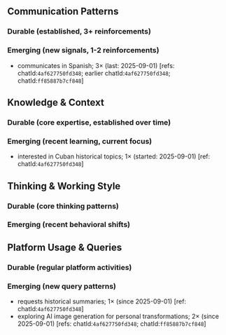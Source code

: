 ## Communication Patterns
### Durable (established, 3+ reinforcements)

### Emerging (new signals, 1-2 reinforcements)
- communicates in Spanish; 3× (last: 2025-09-01) [refs: chatId:`4af627750fd348`; earlier chatId:`4af627750fd348`; chatId:`ff85887b7cf848`]

## Knowledge & Context
### Durable (core expertise, established over time)

### Emerging (recent learning, current focus)  
- interested in Cuban historical topics; 1× (started: 2025-09-01) [ref: chatId:`4af627750fd348`]

## Thinking & Working Style
### Durable (core thinking patterns)

### Emerging (recent behavioral shifts)

## Platform Usage & Queries
### Durable (regular platform activities)

### Emerging (new query patterns)
- requests historical summaries; 1× (since 2025-09-01) [ref: chatId:`4af627750fd348`]
- exploring AI image generation for personal transformations; 2× (since 2025-09-01) [refs: chatId:`4af627750fd348`; chatId:`ff85887b7cf848`]